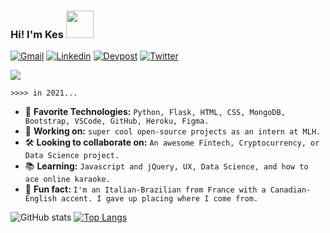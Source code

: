 ### Hi! I'm Kes <img src="https://media.giphy.com/media/ZCGlF41uo0GY7oPymE/giphy.gif" width="44px">
[![Gmail](https://img.shields.io/badge/Gmail-orange?style=plastic-&logo=Gmail&logoColor=white&link=mailto:kescardoso@gmail.com)](mailto:kescardoso@gmail.com)
[![Linkedin](https://img.shields.io/badge/Linkedin-yellow?style=plastic-&logo=Linkedin&logoColor=white&link=https://www.linkedin.com/in/kescardoso/)](https://www.linkedin.com/in/kescardoso/)
[![Devpost](https://img.shields.io/badge/Devpost-yellowgreen?style=plastic-&logo=Devpost&logoColor=white&link=https://devpost.com/kescardoso/)](https://devpost.com/kescardoso/)
[![Twitter](https://img.shields.io/badge/Twitter-green?style=plastic-&logo=Twitter&logoColor=white&link=https://twitter.com/kescardoso/)](https://twitter.com/kescardoso/)

![](https://media.giphy.com/media/2RiU1RUjyh4C4/giphy.gif)

`>>>> in 2021...`
- 🤖 **Favorite Technologies:** `Python, Flask, HTML, CSS, MongoDB, Bootstrap, VSCode, GitHub, Heroku, Figma.`
- 💪 **Working on:** `super cool open-source projects as an intern at MLH.`
- 🛠 **Looking to collaborate on:** `An awesome Fintech, Cryptocurrency, or Data Science project.`
- 📚 **Learning:** `Javascript and jQuery, UX, Data Science, and how to ace online karaoke.`
- 🦩 **Fun fact:** `I'm an Italian-Brazilian from France with a Canadian-English accent. I gave up placing where I come from.`

![GitHub stats](https://github-readme-stats.vercel.app/api?username=kescardoso&theme=onedark&show_icons=true&hide=issues&count_private=true)
[![Top Langs](https://github-readme-stats.vercel.app/api/top-langs/?username=kescardoso&layout=compact&langs_count=6&theme=onedark)](https://github.com/kescardoso/github-readme-stats)
